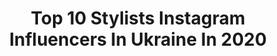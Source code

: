 ---
title: Top 10 Stylists Instagram Influencers In Ukraine In 2020
description: >-
  Find top stylists Instagram influencers in Ukraine in 2020. Most popular hashtags: #lvilgram #tulipia #muawedding #styleoutfit.
platform: Instagram
profiles:
  - username: "sulbieosmanova_makeup"
    fullname: >-
      СУЛЬБИЕ ОСМАНОВА
    location: "Ukraine"
    followers: 29446
    engagement: 635
    commentsToLikes: 0.068737
    id: ck0u70jhm3jwh0i195vfuqdxs
    verified: false
    hashtags: "#dontrushchalleng, #qirimli, #dontrushchallenge, #ramadan2020"
  - username: "tania_dudu"
    fullname: >-
      Personal & Fashion Stylist
    location: "Ukraine"
    followers: 40692
    engagement: 398
    commentsToLikes: 0.056759
    id: ck5px31rzpusm0i11q1dyc8bn
    verified: false
    hashtags: "#stayathome, #needtochange, #takeit, #happybirthday"
  - username: "nikahuk"
    fullname: >-
      Nika Huk • Stylist
    location: "Ukraine"
    followers: 100940
    engagement: 254
    commentsToLikes: 0.017768
    id: ck55j3v77w79u0i111omnag61
    verified: false
    hashtags: "#withgalaxy, #newin, #fashionagony, #nikahuk"
  - username: "suda4ka"
    fullname: >-
      Аннушка
    location: "Ukraine"
    followers: 124581
    engagement: 312
    commentsToLikes: 0.026104
    id: ck0w14qfvhjvf0i19amlrukkc
    verified: false
    hashtags: ""
  - username: "_aprilblog_"
    fullname: >-
      Anna Mitnitskaja
    location: "Ukraine"
    followers: 6361
    engagement: 420
    commentsToLikes: 0.043029
    id: ck0w1q7qsklgc0i19xej9xrck
    verified: false
    hashtags: "#styleguide, #paris, #myaesthetic, #fuckcovid"
  - username: "krist__elle"
    fullname: >-
      Krist Elle ( Kristina Doli )
    location: "Ukraine"
    followers: 286918
    engagement: 209
    commentsToLikes: 0.006866
    id: ck0w4xub90xws0i19j42ecy13
    verified: false
    hashtags: "#bottegaveneta, #rebelgal, #prada, #balenciaga"
  - username: "ivannamamchuk"
    fullname: >-
      Ivanna Mamchuk
    location: "Ukraine"
    followers: 5441
    engagement: 568
    commentsToLikes: 0.026142
    id: ck6tv2omyjtw40j7114q01vwn
    verified: false
    hashtags: "#tigi, #beutywomen, #mualviv, #muanude"
  - username: "mi_wtf"
    fullname: >-
      YasMi
    location: "Ukraine"
    followers: 5380
    engagement: 832
    commentsToLikes: 0.001941
    id: ck6tmuw248ksx0j71xf6jsdrw
    verified: false
    hashtags: "#solomkolookssogood, #yasmi"
  - username: "stasyamonastyrskaya"
    fullname: >-
      Стася Монастырская
    location: "Ukraine"
    followers: 16626
    engagement: 204
    commentsToLikes: 0.025999
    id: ck5cgbilroild0i118sjdra9s
    verified: false
    hashtags: "#daughter, #shorthairidontcare, #styledealers, #our"
  - username: "beeembiii"
    fullname: >-
      Besha✨
    location: "Ukraine"
    followers: 29470
    engagement: 194
    commentsToLikes: 0.043771
    id: ck5cjwtq1vnwt0i11i0xy5atw
    verified: false
    hashtags: "#strawberry, #yeezyazael"
---